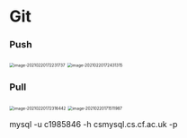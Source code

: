 # Git

### Push

 <img src="C:\Users\62659\AppData\Roaming\Typora\typora-user-images\image-20210220172231737.png" alt="image-20210220172231737" style="zoom:50%;" />

  <img src="C:\Users\62659\AppData\Roaming\Typora\typora-user-images\image-20210220172431315.png" alt="image-20210220172431315" style="zoom:50%;" />

### Pull

 <img src="C:\Users\62659\AppData\Roaming\Typora\typora-user-images\image-20210220172316442.png" alt="image-20210220172316442" style="zoom:50%;" />

 <img src="C:\Users\62659\AppData\Roaming\Typora\typora-user-images\image-20210220171511987.png" alt="image-20210220171511987" style="zoom:50%;" />

mysql -u c1985846 -h csmysql.cs.cf.ac.uk -p